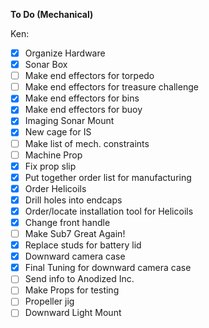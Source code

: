 **To Do (Mechanical)**

Ken:

- [X] Organize Hardware
- [X] Sonar Box
- [ ] Make end effectors for torpedo
- [ ] Make end effectors for treasure challenge
- [X] Make end effectors for bins
- [X] Make end effectors for buoy
- [X] Imaging Sonar Mount
- [X] New cage for IS
- [ ] Make list of mech. constraints
- [ ] Machine Prop
- [X] Fix prop slip
- [X] Put together order list for manufacturing
- [X] Order Helicoils
- [X] Drill holes into endcaps
- [X] Order/locate installation tool for Helicoils
- [X] Change front handle
- [ ] Make Sub7 Great Again!
- [X] Replace studs for battery lid
- [X] Downward camera case
- [X] Final Tuning for downward camera case
- [ ] Send info to Anodized Inc.
- [ ] Make Props for testing
- [ ] Propeller jig
- [ ] Downward Light Mount